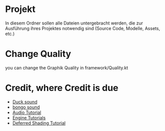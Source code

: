 # Projekt
In diesem Ordner sollen alle Dateien untergebracht werden, die zur Ausführung ihres Projektes notwendig sind (Source Code, Modelle, Assets, etc.)

# Change Quality

you can change the Graphik Quality in framework/Quality.kt

# Credit, where Credit is due

- [Duck sound](https://freesound.org/people/dobroide/sounds/185134/)
- [bongo sound](https://freesound.org/people/stomachache/sounds/29803/)
- [Audio Tutorial](https://lwjglgamedev.gitbooks.io/3d-game-development-with-lwjgl/content/chapter22/chapter22.html)
- [Engine Tutorials](https://learnopengl.com/)
- [Deferred Shading Tutorial](https://ogldev.org/www/tutorial35/tutorial35.html)
